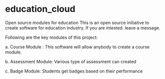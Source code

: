 # education_cloud
Open source modules for education
This is an open source initiaitve to create software for education industry. 
If you are intested. leave a message.


Following are the key modules of this project:

a. Course Module : This software will allow anybody to create a course module.

b. Assessment Module: Various type of assessment can created 

c. Badge Module: Students get badges based on their performance 

